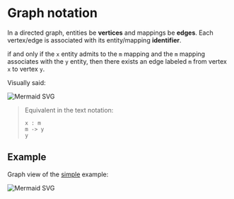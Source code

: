 # Graph notation

In a directed graph, entities be **vertices** and mappings be **edges**. Each vertex/edge is associated with its entity/mapping **identifier**.

if and only if the `x` entity admits to the `m` mapping and the `m` mapping associates with the `y` entity, then there exists an edge labeled `m` from vertex `x` to vertex `y`.

Visually said:

![Mermaid SVG](https://mermaid.ink/svg/eyJjb2RlIjoiZ3JhcGggTFJcblx0eCAtLW0tLT5cblx0eSIsIm1lcm1haWQiOnsidGhlbWUiOiJkZWZhdWx0In0sInVwZGF0ZUVkaXRvciI6ZmFsc2V9)

> Equivalent in the text notation:
>
> ```entity-mapping
> x : m
> m -> y
> y
> ```

## Example

Graph view of the [simple](../examples/simple.md) example:

![Mermaid SVG](https://mermaid.ink/svg/eyJjb2RlIjoiZ3JhcGggTFJcblx0c3RyaW5nXG5cdHBlcnNvblxuXHRcbiAgICBwZXJzb24gLS1pZC0tPiBzdHJpbmdcblx0cGVyc29uIC0tbmFtZS0tPiBzdHJpbmdcblx0cGVyc29uIC0tbW90aGVyLS0-IHBlcnNvblxuXHRwZXJzb24gLS1mYXRoZXItLT4gcGVyc29uXG5cdHBlcnNvbiAtLWNoaWxkcmVuLS0-IHBlcnNvbiIsIm1lcm1haWQiOnsidGhlbWUiOiJkZWZhdWx0In0sInVwZGF0ZUVkaXRvciI6ZmFsc2V9)
